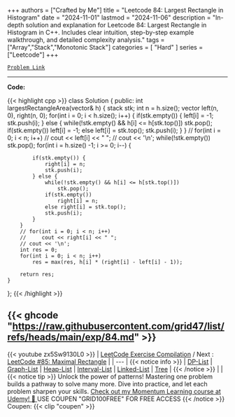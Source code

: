 
+++
authors = ["Crafted by Me"]
title = "Leetcode 84: Largest Rectangle in Histogram"
date = "2024-11-01"
lastmod = "2024-11-06"
description = "In-depth solution and explanation for Leetcode 84: Largest Rectangle in Histogram in C++. Includes clear intuition, step-by-step example walkthrough, and detailed complexity analysis."
tags = ["Array","Stack","Monotonic Stack"]
categories = [
    "Hard"
]
series = ["Leetcode"]
+++



[`Problem Link`](https://leetcode.com/problems/largest-rectangle-in-histogram/description/)

---

**Code:**

{{< highlight cpp >}}
class Solution {
public:
    int largestRectangleArea(vector<int>& h) {
        stack<int> stk;
        int n = h.size();
        vector<int> left(n, 0), right(n, 0);
        for(int i = 0; i < h.size(); i++) {
            if(stk.empty()) {
                left[i] = -1;
                stk.push(i);
            } else {
                while(!stk.empty() && h[i] <= h[stk.top()])
                    stk.pop();
                if(stk.empty())
                    left[i] = -1;
                else left[i] = stk.top();
                stk.push(i);
            }
        }
        // for(int i = 0; i < n; i++)
        //     cout << left[i] << " ";
        // cout << '\n';
        while(!stk.empty()) stk.pop();
        for(int i = h.size() -1; i >= 0; i--) {
            
            if(stk.empty()) {
                right[i] = n;
                stk.push(i);
            } else {
                while(!stk.empty() && h[i] <= h[stk.top()])
                    stk.pop();
                if(stk.empty())
                    right[i] = n;
                else right[i] = stk.top();
                stk.push(i);
            }
        }
        // for(int i = 0; i < n; i++)
        //     cout << right[i] << " ";
        // cout << '\n';        
        int res = 0;
        for(int i = 0; i < n; i++)
            res = max(res, h[i] * (right[i] - left[i] - 1));
        
        return res;
    }
};
{{< /highlight >}}

{{< ghcode "https://raw.githubusercontent.com/grid47/list/refs/heads/main/exp/84.md" >}}
---
{{< youtube zx5Sw9130L0 >}}
| [LeetCode Exercise Compilation](https://grid47.xyz/leetcode/) / Next : [LeetCode #85: Maximal Rectangle](https://grid47.xyz/posts/leetcode_85) |
| --- |
{{< notice info >}}
| [DP-List](https://grid47.xyz/lists/dp/) | [Graph-List](https://grid47.xyz/lists/graph/) | [Heap-List](https://grid47.xyz/lists/heap/) | [Interval-List](https://grid47.xyz/lists/interval/) | [Linked-List](https://grid47.xyz/lists/ll/) | [Tree](https://grid47.xyz/lists/tree/) |
{{< /notice >}}
| |
{{< notice tip >}}
Unlock the power of patterns! Mastering one problem builds a pathway to solve many more. Dive into practice, and let each problem sharpen your skills. [Check out my Momentum Learning course at Udemy! 🚀 ](https://www.udemy.com/course/algorithms-and-data-structures-in-cpp/)
USE COUPEN "GRID100FREE" FOR FREE ACCESS
{{< /notice >}}
Coupen: {{< clip "coupen" >}}
